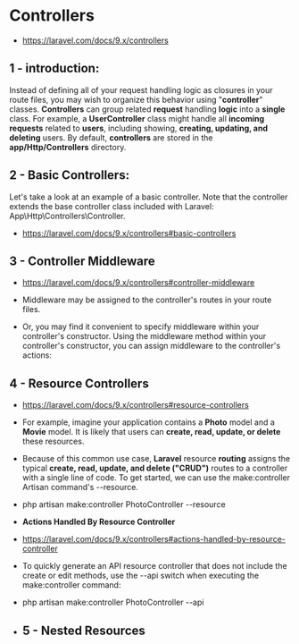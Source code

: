 # Controllers

- https://laravel.com/docs/9.x/controllers

## 1 - introduction:

Instead of defining all of your request handling logic as closures in your route files, you may wish to organize this behavior using "**controller**" classes. **Controllers** can group related **request** handling **logic** into a **single** class. For example, a **UserController** class might handle all **incoming** **requests** related to **users**, including showing, **creating, updating, and deleting** users. By default, **controllers** are stored in the **app/Http/Controllers** directory.

## 2 - Basic Controllers:

Let's take a look at an example of a basic controller. Note that the controller extends the base controller class included with Laravel: App\Http\Controllers\Controller.

- https://laravel.com/docs/9.x/controllers#basic-controllers

## 3 - Controller Middleware

- https://laravel.com/docs/9.x/controllers#controller-middleware

- Middleware may be assigned to the controller's routes in your route files.
- Or, you may find it convenient to specify middleware within your controller's constructor. Using the middleware method within your controller's constructor, you can assign middleware to the controller's actions:

## 4 - Resource Controllers

- https://laravel.com/docs/9.x/controllers#resource-controllers

- For example, imagine your application contains a **Photo** model and a **Movie** model. It is likely that users can **create, read, update, or delete** these resources.

- Because of this common use case, **Laravel** resource **routing** assigns the typical **create, read, update, and delete ("CRUD")** routes to a controller with a single line of code. To get started, we can use the make:controller Artisan command's --resource.

- php artisan make:controller PhotoController --resource

- **Actions Handled By Resource Controller**
- https://laravel.com/docs/9.x/controllers#actions-handled-by-resource-controller

- To quickly generate an API resource controller that does not include the create or edit methods, use the --api switch when executing the make:controller command:

- php artisan make:controller PhotoController --api

- ## 5 - Nested Resources
